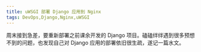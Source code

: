 ```yaml
---
title: uWSGI 部署 Django 应用到 Nginx
tags: DevOps,Django,Nginx,uWSGI
---
```


周末接到急差，要重新部署之前课余开发的 Django 项目。磕磕绊绊遇到很多预想不到的问题，也发现自己对 Django 应用的部署依旧很生疏，遂记一篇水文。

<!-- more -->